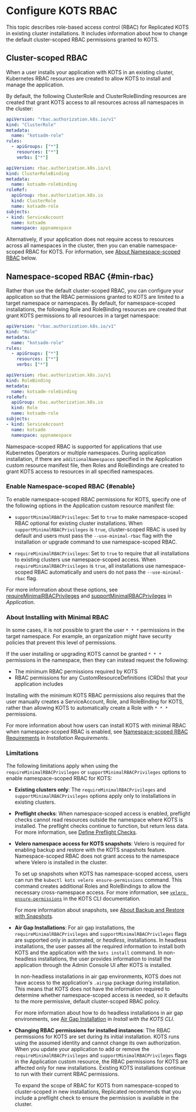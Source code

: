 # Configure KOTS RBAC

This topic describes role-based access control (RBAC) for Replicated KOTS in existing cluster installations. It includes information about how to change the default cluster-scoped RBAC permissions granted to KOTS.

## Cluster-scoped RBAC

When a user installs your application with KOTS in an existing cluster, Kubernetes RBAC resources are created to allow KOTS to install and manage the application.

By default, the following ClusterRole and ClusterRoleBinding resources are created that grant KOTS access to all resources across all namespaces in the cluster:

```yaml
apiVersion: "rbac.authorization.k8s.io/v1"
kind: "ClusterRole"
metadata:
  name: "kotsadm-role"
rules:
  - apiGroups: ["*"]
    resources: ["*"]
    verbs: ["*"]
```

```yaml
apiVersion: rbac.authorization.k8s.io/v1
kind: ClusterRoleBinding
metadata:
  name: kotsadm-rolebinding
roleRef:
  apiGroup: rbac.authorization.k8s.io
  kind: ClusterRole
  name: kotsadm-role
subjects:
- kind: ServiceAccount
  name: kotsadm
  namespace: appnamespace
```

Alternatively, if your application does not require access to resources across all namespaces in the cluster, then you can enable namespace-scoped RBAC for KOTS. For information, see [About Namespace-scoped RBAC](#min-rbac) below.

## Namespace-scoped RBAC {#min-rbac}

Rather than use the default cluster-scoped RBAC, you can configure your application so that the RBAC permissions granted to KOTS are limited to a target namespace or namespaces. By default, for namespace-scoped installations, the following Role and RoleBinding resources are created that grant KOTS permissions to all resources in a target namespace:

```yaml
apiVersion: "rbac.authorization.k8s.io/v1"
kind: "Role"
metadata:
  name: "kotsadm-role"
rules:
  - apiGroups: ["*"]
    resources: ["*"]
    verbs: ["*"]
```

```yaml
apiVersion: rbac.authorization.k8s.io/v1
kind: RoleBinding
metadata:
  name: kotsadm-rolebinding
roleRef:
  apiGroup: rbac.authorization.k8s.io
  kind: Role
  name: kotsadm-role
subjects:
- kind: ServiceAccount
  name: kotsadm
  namespace: appnamespace
```

Namespace-scoped RBAC is supported for applications that use Kubernetes Operators or multiple namespaces. During application installation, if there are `additionalNamespaces` specified in the Application custom resource manifest file, then Roles and RoleBindings are created to grant KOTS access to resources in all specified namespaces.

### Enable Namespace-scoped RBAC {#enable}

To enable namespace-scoped RBAC permissions for KOTS, specify one of the following options in the Application custom resource manifest file:

* `supportMinimalRBACPrivileges`: Set to `true` to make namespace-scoped RBAC optional for existing cluster installations. When `supportMinimalRBACPrivileges` is `true`, cluster-scoped RBAC is used by default and users must pass the `--use-minimal-rbac` flag with the installation or upgrade command to use namespace-scoped RBAC. 

* `requireMinimalRBACPrivileges`: Set to `true` to require that all installations to existing clusters use namespace-scoped access. When `requireMinimalRBACPrivileges` is `true`, all installations use namespace-scoped RBAC automatically and users do not pass the `--use-minimal-rbac` flag.  

For more information about these options, see [requireMinimalRBACPrivileges](/reference/custom-resource-application#requireminimalrbacprivileges) and [supportMinimalRBACPrivileges](/reference/custom-resource-application#supportminimalrbacprivileges) in _Application_.

### About Installing with Minimal RBAC

In some cases, it is not possible to grant the user `* * *` permissions in the target namespace. For example, an organization might have security policies that prevent this level of permissions.

If the user installing or upgrading KOTS cannot be granted `* * *` permissions in the namespace, then they can instead request the following:
* The minimum RBAC permissions required by KOTS
* RBAC permissions for any CustomResourceDefinitions (CRDs) that your application includes

Installing with the minimum KOTS RBAC permissions also requires that the user manually creates a ServiceAccount, Role, and RoleBinding for KOTS, rather than allowing KOTS to automatically create a Role with `* * *` permissions.

For more information about how users can install KOTS with minimal RBAC when namespace-scoped RBAC is enabled, see [Namespace-scoped RBAC Requirements](/enterprise/installing-general-requirements#namespace-scoped) in _Installation Requirements_.

### Limitations

The following limitations apply when using the `requireMinimalRBACPrivileges` or `supportMinimalRBACPrivileges` options to enable namespace-scoped RBAC for KOTS:

* **Existing clusters only**: The `requireMinimalRBACPrivileges` and `supportMinimalRBACPrivileges` options apply only to installations in existing clusters.

* **Preflight checks**: When namespace-scoped access is enabled, preflight checks cannot read resources outside the namespace where KOTS is installed. The preflight checks continue to function, but return less data. For more information, see [Define Preflight Checks](/vendor/preflight-defining).

* **Velero namespace access for KOTS snapshots**: Velero is required for enabling backup and restore with the KOTS snapshots feature. Namespace-scoped RBAC does not grant access to the namespace where Velero is installed in the cluster. 

   To set up snapshots when KOTS has namespace-scoped access, users can run the `kubectl kots velero ensure-permissions` command. This command creates additional Roles and RoleBindings to allow the necessary cross-namespace access. For more information, see [`velero ensure-permissions`](/reference/kots-cli-velero-ensure-permissions/) in the KOTS CLI documentation.

   For more information about snapshots, see [About Backup and Restore with Snapshots](/vendor/snapshots-overview).

* **Air Gap Installations**: For air gap installations, the `requireMinimalRBACPrivileges` and `supportMinimalRBACPrivileges` flags are supported only in automated, or _headless_, installations. In headless installations, the user passes all the required information to install both KOTS and the application with the `kots install` command. In non-headless installations, the user provides information to install the application through the Admin Console UI after KOTS is installed.

   In non-headless installations in air gap environments, KOTS does not have access to the application's `.airgap` package during installation. This means that KOTS does not have the information required to determine whether namespace-scoped access is needed, so it defaults to the more permissive, default cluster-scoped RBAC policy.

   For more information about how to do headless installations in air gap environments, see [Air Gap Installation](/enterprise/installing-existing-cluster-automation#air-gap) in _Install with the KOTS CLI_.

* **Changing RBAC permissions for installed instances**: The RBAC permissions for KOTS are set during its initial installation. KOTS runs using the assumed identity and cannot change its own authorization. When you update your application to add or remove the `requireMinimalRBACPrivileges` and `supportMinimalRBACPrivileges` flags in the Application custom resource, the RBAC permissions for KOTS are affected only for new installations. Existing KOTS installations continue to run with their current RBAC permissions.

   To expand the scope of RBAC for KOTS from namespace-scoped to cluster-scoped in new installations, Replicated recommends that you include a preflight check to ensure the permission is available in the cluster. 
